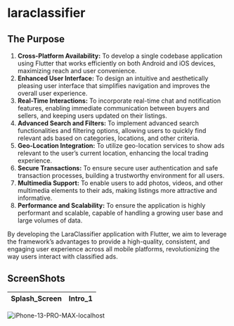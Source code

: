 # laraclassifier

## The Purpose

1. **Cross-Platform Availability:** To develop a single codebase application using Flutter that works efficiently on both Android and iOS devices, maximizing reach and user convenience.
2. **Enhanced User Interface:** To design an intuitive and aesthetically pleasing user interface that simplifies navigation and improves the overall user experience.
3. **Real-Time Interactions:** To incorporate real-time chat and notification features, enabling immediate communication between buyers and sellers, and keeping users updated on their listings.
4. **Advanced Search and Filters:** To implement advanced search functionalities and filtering options, allowing users to quickly find relevant ads based on categories, locations, and other criteria.
5. **Geo-Location Integration:** To utilize geo-location services to show ads relevant to the user’s current location, enhancing the local trading experience.
6. **Secure Transactions:** To ensure secure user authentication and safe transaction processes, building a trustworthy environment for all users.
7. **Multimedia Support:** To enable users to add photos, videos, and other multimedia elements to their ads, making listings more attractive and informative.
8. **Performance and Scalability:** To ensure the application is highly performant and scalable, capable of handling a growing user base and large volumes of data.

By developing the LaraClassifier application with Flutter, we aim to leverage the framework’s advantages to provide a high-quality, consistent, and engaging user experience across all mobile platforms, revolutionizing the way users interact with classified ads.

## ScreenShots

| Splash_Screen | Intro_1 |
|---|---|
![iPhone-13-PRO-MAX-localhost](https://github.com/user-attachments/assets/8e7aa1fa-b729-4cc4-855a-068ae0e74a7c)
